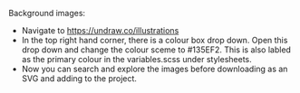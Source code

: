 Background images: 
- Navigate to https://undraw.co/illustrations 
- In the top right hand corner, there is a colour box drop down. Open this drop down and change the colour sceme to #135EF2. This is also labled as the primary colour in the variables.scss under stylesheets. 
- Now you can search and explore the images before downloading as an SVG and adding to the project. 

